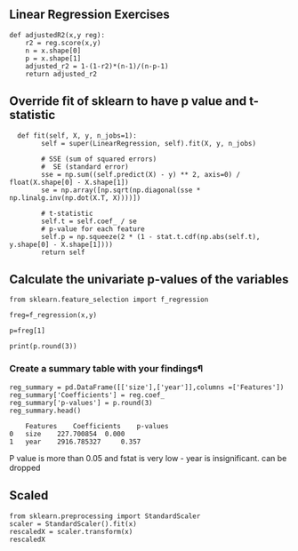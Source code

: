 ## Linear Regression Exercises

```
def adjustedR2(x,y reg):
    r2 = reg.score(x,y)
    n = x.shape[0]
    p = x.shape[1]
    adjusted_r2 = 1-(1-r2)*(n-1)/(n-p-1)
    return adjusted_r2
```

## Override fit of sklearn to have p value and t-statistic 
```
  def fit(self, X, y, n_jobs=1):
        self = super(LinearRegression, self).fit(X, y, n_jobs)
        
        # SSE (sum of squared errors)
        #  SE (standard error)
        sse = np.sum((self.predict(X) - y) ** 2, axis=0) / float(X.shape[0] - X.shape[1])
        se = np.array([np.sqrt(np.diagonal(sse * np.linalg.inv(np.dot(X.T, X))))])

        # t-statistic
        self.t = self.coef_ / se
        # p-value for each feature
        self.p = np.squeeze(2 * (1 - stat.t.cdf(np.abs(self.t), y.shape[0] - X.shape[1])))
        return self
```

## Calculate the univariate p-values of the variables
```
from sklearn.feature_selection import f_regression

freg=f_regression(x,y)

p=freg[1]

print(p.round(3))
```



### Create a summary table with your findings¶

```
reg_summary = pd.DataFrame([['size'],['year']],columns =['Features'])
reg_summary['Coefficients'] = reg.coef_
reg_summary['p-values'] = p.round(3)
reg_summary.head()

	Features 	Coefficients 	p-values
0 	size 	227.700854 	0.000
1 	year 	2916.785327 	0.357
```

P value is more than 0.05 and fstat is very low - year is insignificant. can be dropped



## Scaled
```
from sklearn.preprocessing import StandardScaler 
scaler = StandardScaler().fit(x) 
rescaledX = scaler.transform(x) 
rescaledX
```


